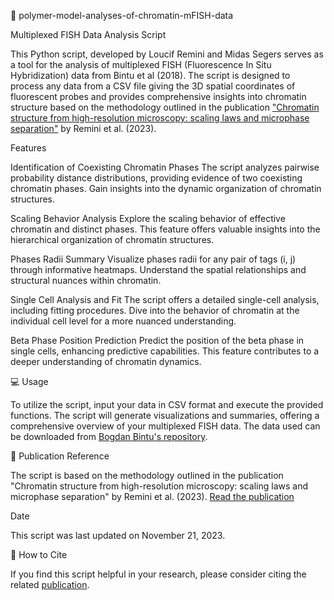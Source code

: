 :dna: polymer-model-analyses-of-chromatin-mFISH-data

Multiplexed FISH Data Analysis Script

This Python script, developed by Loucif Remini and Midas Segers serves as a tool for the analysis of multiplexed FISH (Fluorescence In Situ Hybridization) data from Bintu et al (2018). The script is designed to process any data from a CSV file giving the 3D spatial coordinates of fluorescent probes and provides comprehensive insights into chromatin structure based on the methodology outlined in the publication ["Chromatin structure from high-resolution microscopy: scaling laws and microphase separation"](https://www.researchgate.net/publication/372939539_Chromatin_structure_from_high_resolution_microscopy_scaling_laws_and_microphase_separation) by Remini et al. (2023). 

Features

Identification of Coexisting Chromatin Phases
The script analyzes pairwise probability distance distributions, providing evidence of two coexisting chromatin phases. Gain insights into the dynamic organization of chromatin structures.

Scaling Behavior Analysis
Explore the scaling behavior of effective chromatin and distinct phases. This feature offers valuable insights into the hierarchical organization of chromatin structures.

 Phases Radii Summary
Visualize phases radii for any pair of tags (i, j) through informative heatmaps. Understand the spatial relationships and structural nuances within chromatin.

 Single Cell Analysis and Fit
The script offers a detailed single-cell analysis, including fitting procedures. Dive into the behavior of chromatin at the individual cell level for a more nuanced understanding.

Beta Phase Position Prediction
Predict the position of the beta phase in single cells, enhancing predictive capabilities. This feature contributes to a deeper understanding of chromatin dynamics.

:computer: Usage

To utilize the script, input your data in CSV format and execute the provided functions. The script will generate visualizations and summaries, offering a comprehensive overview of your multiplexed FISH data.
The data used can be downloaded from [Bogdan Bintu's repository](https://github.com/BogdanBintu/ChromatinImaging/tree/master/Data).

:page_facing_up: Publication Reference

The script is based on the methodology outlined in the publication "Chromatin structure from high-resolution microscopy: scaling laws and microphase separation" by Remini et al. (2023). [Read the publication](https://www.researchgate.net/publication/372939539_Chromatin_structure_from_high_resolution_microscopy_scaling_laws_and_microphase_separation)

Date

This script was last updated on November 21, 2023.

:bookmark_tabs: How to Cite

If you find this script helpful in your research, please consider citing the related [publication](https://www.researchgate.net/publication/372939539_Chromatin_structure_from_high_resolution_microscopy_scaling_laws_and_microphase_separation).
